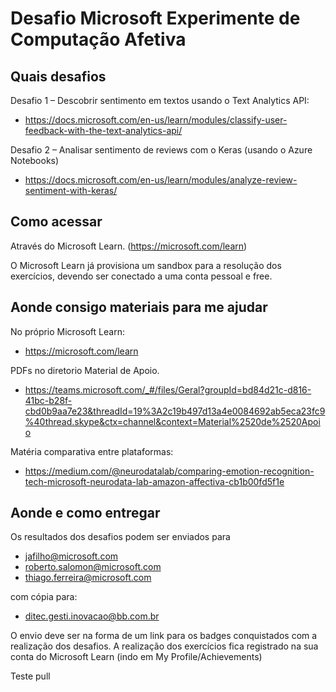 # Desafio Microsoft Experimente de Computação Afetiva

## Quais desafios
Desafio 1 – Descobrir sentimento em textos usando o Text Analytics API:
- https://docs.microsoft.com/en-us/learn/modules/classify-user-feedback-with-the-text-analytics-api/

Desafio 2 – Analisar sentimento de reviews com o Keras (usando o Azure Notebooks)
- https://docs.microsoft.com/en-us/learn/modules/analyze-review-sentiment-with-keras/

## Como acessar
Através do Microsoft Learn. (https://microsoft.com/learn)

O Microsoft Learn já provisiona um sandbox para a resolução dos exercícios, devendo ser conectado a uma conta pessoal e free.

## Aonde consigo materiais para me ajudar
No próprio Microsoft Learn:
- https://microsoft.com/learn

PDFs no diretorio Material de Apoio.
- https://teams.microsoft.com/_#/files/Geral?groupId=bd84d21c-d816-41bc-b28f-cbd0b9aa7e23&threadId=19%3A2c19b497d13a4e0084692ab5eca23fc9%40thread.skype&ctx=channel&context=Material%2520de%2520Apoio

Matéria comparativa entre plataformas:
- https://medium.com/@neurodatalab/comparing-emotion-recognition-tech-microsoft-neurodata-lab-amazon-affectiva-cb1b00fd5f1e

## Aonde e como entregar
Os resultados dos desafios podem ser enviados para
- jafilho@microsoft.com
- roberto.salomon@microsoft.com
- thiago.ferreira@microsoft.com

com cópia para:
- ditec.gesti.inovacao@bb.com.br

O envio deve ser na forma de um link para os badges conquistados com a realização dos desafios. A realização dos exercícios fica registrado na sua conta do Microsoft Learn (indo em My Profile/Achievements)

Teste pull
